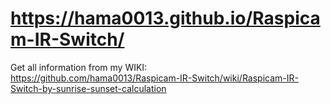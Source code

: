 # https://hama0013.github.io/Raspicam-IR-Switch/

Get all information from my WIKI:<br>
https://github.com/hama0013/Raspicam-IR-Switch/wiki/Raspicam-IR-Switch-by-sunrise-sunset-calculation

